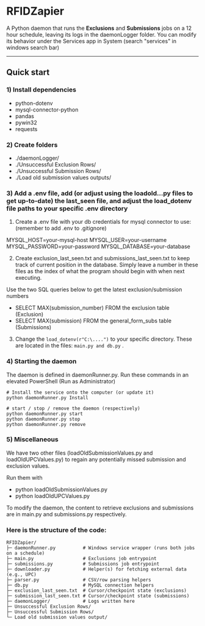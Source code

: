 # RFIDZapier

A Python daemon that runs the **Exclusions** and **Submissions** jobs on a 12 hour schedule, leaving its logs in the daemonLogger folder. You can modify its behavior under the Services app in System (search "services" in windows search bar)

---

## Quick start

### 1) Install dependencies
- python-dotenv
- mysql-connector-python
- pandas
- pywin32
- requests

### 2) Create folders
- ./daemonLogger/
- ./Unsuccessful Exclusion Rows/
- ./Unsuccessful Submission Rows/
- ./Load old submission values outputs/

### 3) Add a .env file, add (or adjust using the loadold...py files to get up-to-date) the last_seen file, and adjust the load_dotenv file paths to your specific .env directory
1. Create a .env file with your db credentials for mysql connector to use:
(remember to add .env to .gitignore)

MYSQL_HOST=your-mysql-host
MYSQL_USER=your-username
MYSQL_PASSWORD=your-password
MYSQL_DATABASE=your-database

2. Create exclusion_last_seen.txt and submissions_last_seen.txt to keep track of current position in the database. Simply leave a number in these files as the index of what the program should begin with when next executing. 

Use the two SQL queries below to get the latest exclusion/submission numbers
- SELECT MAX(submission_number) FROM the exclusion table (Exclusion)
- SELECT MAX(submission) FROM the general_form_subs table (Submissions)

3. Change the ```load_dotenv(r"C:\....")``` to your specific directory. These are located in the files: ```main.py and db.py``` .
    
### 4) Starting the daemon
The daemon is defined in daemonRunner.py. Run these commands in an elevated PowerShell (Run as Administrator)

```
# Install the service onto the computer (or update it)
python daemonRunner.py Install

# start / stop / remove the daemon (respectively)
python daemonRunner.py start
python daemonRunner.py stop
python daemonRunner.py remove
```

### 5) Miscellaneous
We have two other files (loadOldSubmissionValues.py and loadOldUPCValues.py) to regain any potentially missed submission and exclusion values. 

Run them with 
- python loadOldSubmissionValues.py
- python loadOldUPCValues.py

To modify the daemon, the content to retrieve exclusions and submissions are in main.py and submissions.py respectively. 



### Here is the structure of the code:
```
RFIDZapier/
├─ daemonRunner.py          # Windows service wrapper (runs both jobs on a schedule)
├─ main.py                  # Exclusions job entrypoint
├─ submissions.py           # Submissions job entrypoint
├─ downloader.py            # Helper(s) for fetching external data (e.g., UPC)
├─ parser.py                # CSV/row parsing helpers
├─ db.py                    # MySQL connection helpers
├─ exclusion_last_seen.txt  # Cursor/checkpoint state (exclusions)
├─ submission_last_seen.txt # Cursor/checkpoint state (submissions)
├─ daemonLogger/            # Logs written here
├─ Unsuccessful Exclusion Rows/
├─ Unsuccessful Submission Rows/
└─ Load old submission values output/

```
